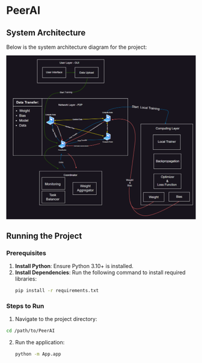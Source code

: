 # PeerAI

## System Architecture

Below is the system architecture diagram for the project:

![System Architecture](Assets/architecture.png)

## Running the Project

### Prerequisites
1. **Install Python**: Ensure Python 3.10+ is installed.
2. **Install Dependencies**:
   Run the following command to install required libraries:
   ```bash
   pip install -r requirements.txt
   ```
### Steps to Run
1. Navigate to the project directory:
  ```bash
  cd /path/to/PeerAI
  ```
2. Run the application:
   ```bash
   python -m App.app
   ```



